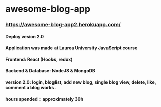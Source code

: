 # awesome-blog-app
### https://awesome-blog-app2.herokuapp.com/
#### Deploy vesion 2.0
#### Application was made at Laurea University JavaScript course
#### Frontend: React (Hooks, redux)
#### Backend & Database: NodeJS & MongoDB

#### version 2.0: login, bloglist, add new blog, single blog view, delete, like, comment a blog works.


#### hours spended = approximately 30h

